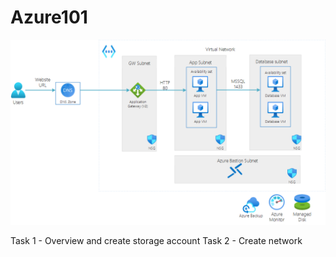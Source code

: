 # Azure101  

![Azure101](AzureCore101-Session0.png)

Task 1 - Overview and create storage account
Task 2 - Create network
